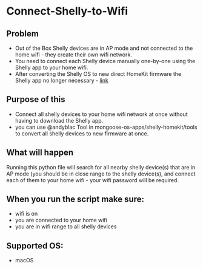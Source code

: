 # Connect-Shelly-to-Wifi

## Problem

* Out of the Box Shelly devices are in AP mode and not connected to the home wifi - they create their own wifi network.
* You need to connect each Shelly device manually one-by-one using the Shelly app to your home wifi.
* After converting the Shelly OS to new direct HomeKit firmware the Shelly app no longer necessary - [link](https://github.com/mongoose-os-apps/shelly-homekit)

## Purpose of this

  * Connect all shelly devices to your home wifi network at once without having to download the Shelly app.
  * you can use @andyblac Tool in mongoose-os-apps/shelly-homekit/tools to convert all shelly devices to new firmware at once.

## What will happen

Running this python file will search for all nearby shelly device(s) that are in AP mode (you should be in close range to the shelly device(s), and connect each of them to your home wifi - your wifi password will be required.

## When you run the script make sure:
* wifi is on
* you are connected to your home wifi
* you are in wifi range to all shelly devices

## Supported OS:
* macOS
